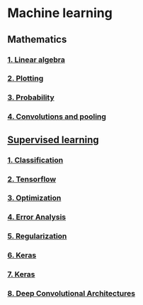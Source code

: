 # Machine learning

## Mathematics

### [1. Linear algebra](math/0x00-linear_algebra/README.md)

### [2. Plotting](math/0x01-plotting/README.md)

### [3. Probability](math/0x03-probability/README.md)

### [4. Convolutions and pooling](math/0x04-convolutions_and_pooling/README.md)

## [Supervised learning](supervised_learning/README.md)

### [1. Classification](supervised_learning/0x01-classification/README.md)

### [2. Tensorflow](supervised_learning/0x02-tensorflow/README.md)

### [3. Optimization](supervised_learning/0x03-optimization/README.md)

### [4. Error Analysis](supervised_learning/0x04-error_analysis/README.md)

### [5. Regularization](supervised_learning/0x05-regularization/README.md)

### [6. Keras](supervised_learning/0x06-keras/README.md)

### [7. Keras](supervised_learning/0x07-cnn/README.md)

### [8. Deep Convolutional Architectures](supervised_learning/0x08-deep_cnns/README.md)
